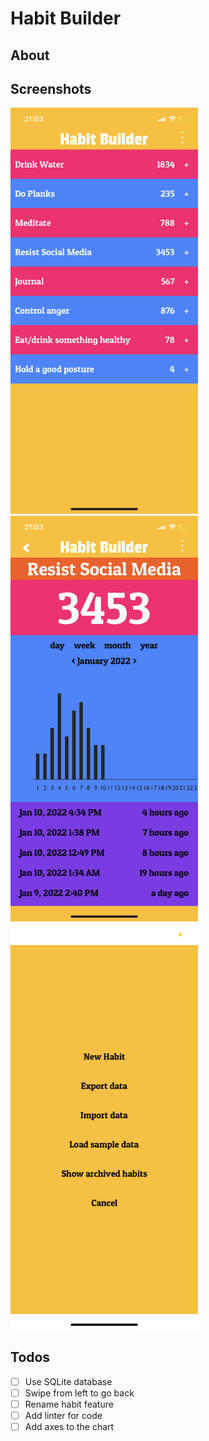 # Habit Builder

## About 

## Screenshots

<img src="screenshots/1.png" width="300" />
<img src="screenshots/2.png" width="300" />
<img src="screenshots/3.png" width="300" />

## Todos

- [ ] Use SQLite database
- [ ] Swipe from left to go back
- [ ] Rename habit feature
- [ ] Add linter for code
- [ ] Add axes to the chart